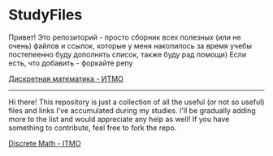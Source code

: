 # StudyFiles

Привет!
Это репозиторий - просто сборник всех полезных (или не очень) файлов и ссылок, которые у меня накопилось за время учебы
постепеенно буду дополнять список, также буду рад помощи)
Если есть, что добавить - форкайте репу

[Дискретная математика - ИТМО](./ITMO/DiscreteMath.md)

---

Hi there!
This repository is just a collection of all the useful (or not so useful) files and links I've accumulated during my studies.
I'll be gradually adding more to the list and would appreciate any help as well!
If you have something to contribute, feel free to fork the repo.

[Discrete Math - ITMO](./ITMO/DiscreteMath.md)
